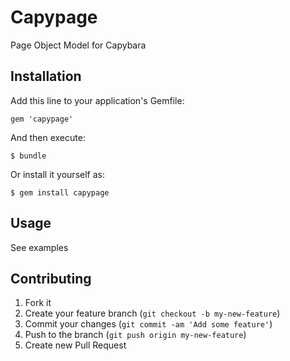 # Capypage

Page Object Model for Capybara

## Installation

Add this line to your application's Gemfile:

    gem 'capypage'

And then execute:

    $ bundle

Or install it yourself as:

    $ gem install capypage

## Usage

See examples

## Contributing

1. Fork it
2. Create your feature branch (`git checkout -b my-new-feature`)
3. Commit your changes (`git commit -am 'Add some feature'`)
4. Push to the branch (`git push origin my-new-feature`)
5. Create new Pull Request
